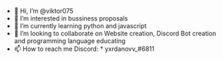 - 👋 Hi, I’m @viktor075
- 👀 I’m interested in bussiness proposals
- 🌱 I’m currently learning python and javascript
- 💞️ I’m looking to collaborate on Website creation, Discord Bot creation and programming language educating
- 📫 How to reach me Discord: † yxrdanovv_#6811

<!---
viktor075/viktor075 is a ✨ special ✨ repository because its `README.md` (this file) appears on your GitHub profile.
You can click the Preview link to take a look at your changes.
--->
